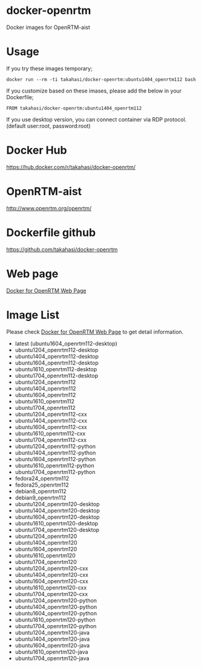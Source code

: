 docker-openrtm
==============
Docker images for OpenRTM-aist

# Usage
If you try these images temporary;

`docker run --rm -ti takahasi/docker-openrtm:ubuntu1404_openrtm112 bash`

If you customize based on these imases,
please add the below in your Dockerfile;

`FROM takahasi/docker-openrtm:ubuntu1404_openrtm112`

If you use desktop version, you can connect container via RDP protocol.
(default user:root, password:root)


# Docker Hub
https://hub.docker.com/r/takahasi/docker-openrtm/

# OpenRTM-aist
http://www.openrtm.org/openrtm/

# Dockerfile github
https://github.com/takahasi/docker-openrtm

# Web page
[Docker for OpenRTM Web Page](https://takahasi.github.io/docker-openrtm/)


# Image List

Please check [Docker for OpenRTM Web Page](https://takahasi.github.io/docker-openrtm/) to get detail information.

- latest (ubuntu1604_openrtm112-desktop)
- ubuntu1204_openrtm112-desktop
- ubuntu1404_openrtm112-desktop
- ubuntu1604_openrtm112-desktop
- ubuntu1610_openrtm112-desktop
- ubuntu1704_openrtm112-desktop
- ubuntu1204_openrtm112
- ubuntu1404_openrtm112
- ubuntu1604_openrtm112
- ubuntu1610_openrtm112
- ubuntu1704_openrtm112
- ubuntu1204_openrtm112-cxx
- ubuntu1404_openrtm112-cxx
- ubuntu1604_openrtm112-cxx
- ubuntu1610_openrtm112-cxx
- ubuntu1704_openrtm112-cxx
- ubuntu1204_openrtm112-python
- ubuntu1404_openrtm112-python
- ubuntu1604_openrtm112-python
- ubuntu1610_openrtm112-python
- ubuntu1704_openrtm112-python
- fedora24_openrtm112
- fedora25_openrtm112
- debian8_openrtm112
- debian9_openrtm112
- ubuntu1204_openrtm120-desktop
- ubuntu1404_openrtm120-desktop
- ubuntu1604_openrtm120-desktop
- ubuntu1610_openrtm120-desktop
- ubuntu1704_openrtm120-desktop
- ubuntu1204_openrtm120
- ubuntu1404_openrtm120
- ubuntu1604_openrtm120
- ubuntu1610_openrtm120
- ubuntu1704_openrtm120
- ubuntu1204_openrtm120-cxx
- ubuntu1404_openrtm120-cxx
- ubuntu1604_openrtm120-cxx
- ubuntu1610_openrtm120-cxx
- ubuntu1704_openrtm120-cxx
- ubuntu1204_openrtm120-python
- ubuntu1404_openrtm120-python
- ubuntu1604_openrtm120-python
- ubuntu1610_openrtm120-python
- ubuntu1704_openrtm120-python
- ubuntu1204_openrtm120-java
- ubuntu1404_openrtm120-java
- ubuntu1604_openrtm120-java
- ubuntu1610_openrtm120-java
- ubuntu1704_openrtm120-java
